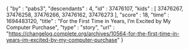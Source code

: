 {
  "by" : "pabs3",
  "descendants" : 4,
  "id" : 37476107,
  "kids" : [ 37476267, 37476258, 37476266, 37476162, 37476273 ],
  "score" : 18,
  "time" : 1694483120,
  "title" : "For the First Time in Years, I’m Excited by My Computer Purchase",
  "type" : "story",
  "url" : "https://changelog.complete.org/archives/10564-for-the-first-time-in-years-im-excited-by-my-computer-purchase"
}
